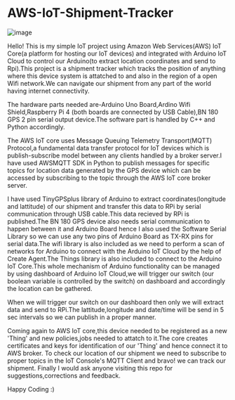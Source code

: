 # AWS-IoT-Shipment-Tracker
![image](https://user-images.githubusercontent.com/95514274/180837906-5c29de94-dc23-4f35-93b3-5cd1cb75251e.png)

Hello! This is my simple IoT project using Amazon Web Services(AWS) IoT Core(a platform for hosting our IoT devices) and integrated with Arduino IoT Cloud to control our Arduino(to extract location coordinates and send to Rpi).This project is a shipment tracker which tracks the position of anything where this device system is attatched to and also in the region of a open Wifi network.We can navigate our shipment from any part of the world having internet connectivity.

The hardware parts needed are-Arduino Uno Board,Ardino Wifi Shield,Raspberry Pi 4 (both boards are connected by USB Cable),BN 180 GPS 2 pin serial output device.The software part is handled by C++ and Python accordingly.

The AWS IoT core uses Message Queuing Telemetry Transport(MQTT) Protocol,a fundamental data transfer protocol for IoT devices which is publish-subscribe model between any clients handled by a broker server.I have used AWSMQTT SDK in Python to publish messages for specific topics for location data generated by the GPS device which can be accessed by subscribing to the topic through the AWS IoT core broker server.

I have used TinyGPSplus library of Arduino to extract coordinates(longitude and lattitude) of our shipment and transfer this data to RPi by serial communication through USB cable.This data recieved by RPi is published.The BN 180 GPS device also needs serial communication to happen between it and Arduino Board hence I also used the Software Serial Library so we can use any two pins of Arduino Board as TX-RX pins for serial data.The wifi library is also included as we need to perform a scan of networks for Arduino to connect with the Arduino IoT Cloud by the help of Create Agent.The Things library is also included to connect to the Arduino IoT Core.This whole mechanism of Arduino functionality can be managed by using dashboard of Arduino IoT Cloud,we will trigger our switch (our boolean variable is controlled by the switch) on dashboard and accordingly the location can be gathered.

When we will trigger our switch on our dashboard then only we will extract data and send to RPi.The lattitude,longitude and date/time will be send in 5 sec intervals so we can publish in a proper manner.

Coming again to AWS IoT core,this device needed to be registered as a new 'Thing' and new policies,jobs needed to attatch to it.The core creates certificates and keys for identification of our 'Thing' and hence connect it to AWS broker.
To check our location of our shipment we need to subscribe to proper topics in the IoT Console's MQTT Client and bravo! we can track our shipment.
Finally I would ask anyone visiting this repo for suggestions,corrections and feedback.

Happy Coding :)
